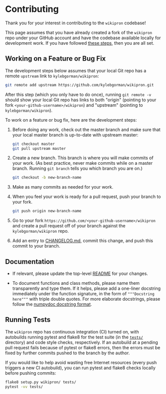 # Contributing

Thank you for your interest in contributing to the `wikipron` codebase!

This page assumes that you have already created a fork of the `wikipron` repo
under your GitHub account and have the codebase available locally for
development work. If you have followed
[these steps](https://github.com/kylebgorman/wikipron#development),
then you are all set.

## Working on a Feature or Bug Fix

The development steps below assumes that your local Git repo has a remote
`upstream` link to `kylebgorman/wikipron`:
   
```bash
git remote add upstream https://github.com/kylebgorman/wikipron.git
```

After this step (which you only have to do once),
running `git remote -v` should show your local Git repo
has links to both "origin"
(pointing to your fork `<your-github-username>/wikipron`)
and "upstream" (pointing to `kylebgorman/wikipron`).

To work on a feature or bug fix, here are the development steps: 

1. Before doing any work, check out the master branch and
   make sure that your local master branch is up-to-date with upstream master:
   
   ```bash
   git checkout master
   git pull upstream master
   ``` 
   
2. Create a new branch.
   This branch is where you will make commits of your work.
   (As best practice, never make commits while on a master branch.
   Running `git branch` tells you which branch you are on.)
   
   ```bash
   git checkout -b new-branch-name
   ```
   
3. Make as many commits as needed for your work.
4. When you feel your work is ready for a pull request,
   push your branch to your fork.

   ```bash
   git push origin new-branch-name
   ```
5. Go to your fork `https://github.com/<your-github-username>/wikipron` and
   create a pull request off of your branch against the `kylebgorman/wikipron`
   repo.

6. Add an entry to
   [CHANGELOG.md](https://github.com/kylebgorman/wikipron/blob/master/CHANGELOG.md),
   commit this change, and push this commit to your branch.

## Documentation

* If relevant, please update the top-level
  [README](https://github.com/kylebgorman/wikipron/blob/master/README.md)
  for your changes.

* To document functions and class methods, please name them transparently and
  type them. If it helps, please add a one-liner docstring immediately
  under the function signature, in the form of `"""Docstring here"""` with
  triple double quotes. For more elaborate docstrings, please follow the
  [numpydoc docstring format](https://numpydoc.readthedocs.io/en/latest/format.html).

## Running Tests

The `wikipron` repo has continuous integration (CI) turned on,
with autobuilds running pytest and flake8 for the test suite
(in the [`tests/`](tests) directory) and code style checks, respectively.
If an autobuild at a pending pull request fails because of pytest or flake8
errors, then the errors must be fixed by further commits pushed to the branch
by the author.

If you would like to help avoid wasting free Internet resources
(every push triggers a new CI autobuild),
you can run pytest and flake8 checks locally before pushing commits:

```bash
flake8 setup.py wikipron/ tests/
pytest -vv tests/
```
